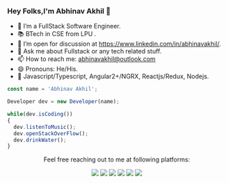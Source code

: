 ### Hey Folks,I'm Abhinav Akhil 👋

- 🔭 I’m a FullStack Software Engineer. 
- 📚 BTech in CSE from LPU .  
- 🤔 I’m open for discussion at https://www.linkedin.com/in/abhinavakhil/.
- 💬 Ask me about Fullstack or any tech related stuff.
- 📫 How to reach me: abhinavakhil@outlook.com
- 😄 Pronouns: He/His.
- 📙 Javascript/Typescript, Angular2+/NGRX, Reactjs/Redux, Nodejs.

```js
const name = 'Abhinav Akhil';

Developer dev = new Developer(name);

while(dev.isCoding())
{
  dev.listenToMusic();
  dev.openStackOverFlow();
  dev.drinkWater();
}
```

<p align="center">Feel free reaching out to me at following platforms:</p>

<p align="center">
  <a href="https://www.linkedin.com/in/tomschmelzer/"><img src="https://img.shields.io/badge/LinkedIn-0077B5?style=for-the-badge&logo=linkedin&logoColor=white"></a> 
  <a href="https://dev.to/schmelto"><img src="https://img.shields.io/badge/dev.to-0A0A0A?style=for-the-badge&logo=dev.to&logoColor=white"></a> 
  <a href="https://people.sap.com/schmelto"><img src="https://img.shields.io/badge/SAP-0FAAFF?style=for-the-badge&logo=sap&logoColor=white"></a> 
  <a href="https://www.instagram.com/schmelto"><img src="https://img.shields.io/badge/Instagram-E4405F?style=for-the-badge&logo=instagram&logoColor=white"></a> 
  <a href="https://twitter.com/schmelto2"><img src="https://img.shields.io/badge/Twitter-1DA1F2?style=for-the-badge&logo=twitter&logoColor=white"></a>
  <a href="mailto:tom.schmelzer@web.de"><img src="https://img.shields.io/badge/mail-EA4335?style=for-the-badge&logo=gmail&logoColor=white"></a>
</p>
